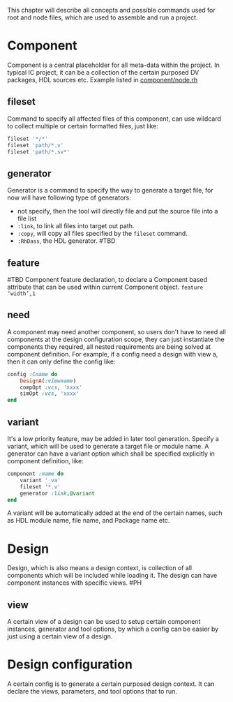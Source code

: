 This chapter will describe all concepts and possible commands used for root and node files, which are used to assemble and run a project.
# Component
Component is a central placeholder for all meta-data within the project. In typical IC project, it can be a collection of the certain purposed DV packages, HDL sources etc.
Example listed in [component/node.rh](https://github.com/RyanHunter-DV/rhFlow/rsim/v5.0/examples/)
## fileset
Command to specify all affected files of this component, can use wildcard to collect multiple or certain formatted files, just like:
```ruby
fileset '*/*'
fileset 'path/*.v'
fileset 'path/*.sv*'
```
## generator
Generator is a command to specify the way to generate a target file, for now will have following type of generators:
- not specify, then the tool will directly file and put the source file into a file list
- `:link`, to link all files into target out path.
- `:copy`, will copy all files specified by the `fileset` command.
- `:RhDass`, the HDL generator. #TBD 

## feature
#TBD 
Component feature declaration, to declare a Component based attribute that can be used within current Component object.
`feature ‘width’,1`

## need
A component may need another component, so users don't have to need all components at the design configuration scope, they can just instantiate the components they required, all nested requirements are being solved at component definition. For example, if a config need a design with view a, then it can only define the config like:
```ruby
config :Cname do
	DesignA(:viewname)
	compOpt :vcs, 'xxxx'
	simOpt :vcs, 'xxxx'
end
```

## variant
It's a low priority feature, may be added in later tool generation.
Specify a variant, which will be used to generate a target file or module name. A generator can have a variant option which shall be specified explicitly in component definition, like:
```ruby
component :name do
	variant '_va'
	fileset '*.v'
	generator :link,@variant
end
```
A variant will be automatically added at the end of the certain names, such as HDL module name, file name, and Package name etc.

# Design
Design, which is also means a design context, is collection of all components which will be included while loading it. The design can have component instances with specific views.
#PH

## view
A certain view of a design can be used to setup certain component instances, generator and tool options, by which a config can be easier by just using a certain view of a design.
# Design configuration
A certain config is to generate a certain purposed design context. It can declare the views, parameters, and tool options that to run.
